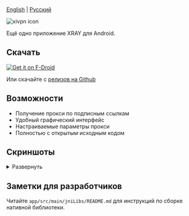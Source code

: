 [English](README.md) | [Русский](README_RU.md)

![xivpn icon](https://raw.githubusercontent.com/Exclude0122/xivpn/refs/heads/master/icon.webp)

Ещё одно приложение XRAY для Android.

## Скачать

<a href="https://f-droid.org/en/packages/io.github.exclude0122.xivpn/">
    <img src="https://f-droid.org/badge/get-it-on.png"
    alt="Get it on F-Droid"
    height="80">
</a>

Или скачайте с [релизов на Github](https://github.com/Exclude0122/xivpn/releases/latest)

## Возможности

- Получение прокси по подписным ссылкам  
- Удобный графический интерфейс  
- Настраиваемые параметры прокси  
- Полностью с открытым исходным кодом  

## Скриншоты

<details>
  <summary>Развернуть</summary>

![Home page](https://github.com/Exclude0122/xivpn/blob/master/fastlane/metadata/android/en-US/images/phoneScreenshots/1.png)
![Proxies page](https://github.com/Exclude0122/xivpn/blob/master/fastlane/metadata/android/en-US/images/phoneScreenshots/2.png)
![Proxy settings page](https://github.com/Exclude0122/xivpn/blob/master/fastlane/metadata/android/en-US/images/phoneScreenshots/3.png)

</details>

## Заметки для разработчиков

Читайте `app/src/main/jniLibs/README.md` для инструкций по сборке нативной библиотеки.
